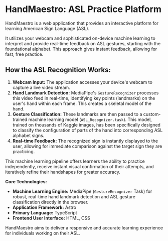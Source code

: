 # HandMaestro: ASL Practice Platform

HandMaestro is a web application that provides an interactive platform for learning American Sign Language (ASL).

It utilizes your webcam and sophisticated on-device machine learning to interpret and provide real-time feedback on ASL gestures, starting with the foundational alphabet. This approach gives instant feedback, allowing for fast, free practice.

## How the ASL Recognition Works:

1.  **Webcam Input:** The application accesses your device's webcam to capture a live video stream.
2.  **Hand Landmark Detection:** MediaPipe's `GestureRecognizer` processes this video feed in real-time, identifying key points (landmarks) on the user's hand within each frame. This creates a skeletal model of the hand.
3.  **Gesture Classification:** These landmarks are then passed to a custom-trained machine learning model (`ASL_Recognizer.task`). This model, trained on thousands of Kaggle images, has been specifically designed to classify the configuration of parts of the hand into corresponding ASL alphabet signs.
4.  **Real-time Feedback:** The recognized sign is instantly displayed to the user, allowing for immediate comparison against the target sign they are practicing.

This machine learning pipeline offers learners the ability to practice independently, receive instant visual confirmation of their attempts, and iteratively refine their handshapes for greater accuracy.

**Core Technologies:**

*   **Machine Learning Engine:** MediaPipe (`GestureRecognizer` Task) for robust, real-time hand landmark detection and ASL gesture classification directly in the browser.
*   **Application Framework:** Astro
*   **Primary Language:** TypeScript
*   **Frontend User Interface:** HTML, CSS

HandMaestro aims to deliver a responsive and accurate learning experience for individuals working on their ASL.
